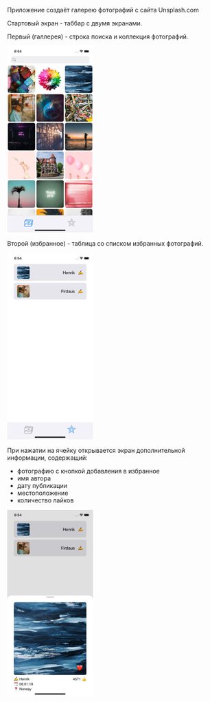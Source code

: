 Приложение создаёт галерею фотографий с сайта Unsplash.com

Стартовый экран - таббар с двумя экранами.

Первый (галлерея) - строка поиска и коллекция фотографий.

<img src="ScreenShots/Gallery.jpg" width="200">

Второй (избранное) - таблица со списком избранных фотографий.

<img src="ScreenShots/Favorites.jpg" width="200">

При нажатии на ячейку открывается экран дополнительной информации, содержащий:
- фотографию с кнопкой добавления в избранное
- имя автора
- дату публикации
- местоположение
- количество лайков

<img src="ScreenShots/Detail.jpg" width="200">
